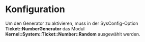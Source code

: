 # Konfiguration

Um den Generator zu aktivieren, muss in der SysConfig-Option __Ticket::NumberGenerator__ das Modul __Kernel::System::Ticket::Number::Random__ ausgewählt werden.
